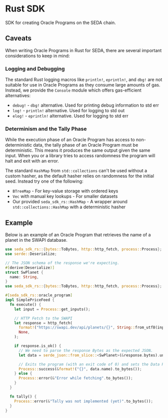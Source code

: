 # Rust SDK

SDK for creating Oracle Programs on the SEDA chain.

## Caveats

When writing Oracle Programs in Rust for SEDA, there are several important considerations to keep in mind:

### Logging and Debugging

The standard Rust logging macros like `println!`, `eprintln!`, and `dbg!` are not suitable for use in Oracle Programs as they consume large amounts of gas. Instead, we provide the `Console` module which offers gas-efficient alternatives:

- `debug!` - `dbg!` alternative. Used for printing debug information to std err
- `log!` - `println!` alternative. Used for logging to std out
- `elog!` - `eprintln!` alternative. Used for logging to std err

### Determinism and the Tally Phase

While the execution phase of an Oracle Program has access to non-deterministic data, the tally phase of an Oracle Program must be deterministic. This means it produces the same output given the same input. When you or a library tries to access randomness the program will halt and exit with an error.

The standard `HashMap` from `std::collections` can't be used without a custom hasher, as the default hasher relies on randomness for the initial seed. Instead try one of the following:

- `BTreeMap` - For key-value storage with ordered keys
- `Vec` with manual key lookups - For smaller datasets
- Our provided `seda_sdk_rs::HashMap` - A wrapper around `std::collections::HashMap` with a deterministic hasher

## Example

Below is an example of an Oracle Program that retrieves the name of a planet in the SWAPI database.

```rs
use seda_sdk_rs::{bytes::ToBytes, http::http_fetch, process::Process};
use serde::Deserialize;

// The JSON schema of the response we're expecting.
#[derive(Deserialize)]
struct SwPlanet {
  name: String,
}
use seda_sdk_rs::{bytes::ToBytes, http::http_fetch, process::Process};

#[seda_sdk_rs::oracle_program]
impl SimplePriceFeed {
  fn execute() {
    let input = Process::get_inputs();

    // HTTP Fetch to the SWAPI
    let response = http_fetch(
      format!("https://swapi.dev/api/planets/{}", String::from_utf8(input).unwrap()),
      None,
    );

    if response.is_ok() {
      // We need to parse the response Bytes as the expected JSON.
      let data = serde_json::from_slice::<SwPlanet>(&response.bytes).unwrap();

      // Exits the program (with an exit code of 0) and sets the Data Request result to the planet name
      Process::success(&format!("{}", data.name).to_bytes());
    } else {
      Process::error(&"Error while fetching".to_bytes());
    }
  }

  fn tally() {
    Process::error(&"Tally was not implemented (yet)".to_bytes());
  }
}
```
